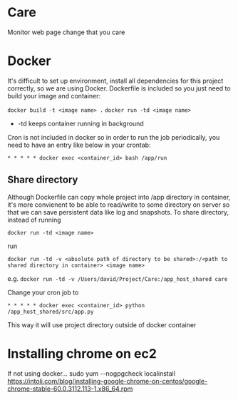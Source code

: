# Care
Monitor web page change that you care


# Docker
It's difficult to set up environment, install all dependencies for this project correctly, so we are using Docker. Dockerfile is included so you just need to build your image and container:

`docker build -t <image name> .`
`docker run -td <image name>`

* -td keeps container running in background

Cron is not included in docker so in order to run the job periodically, you need to have an entry like below in your crontab:

`* * * * * docker exec <container_id> bash /app/run`

## Share directory
Although Dockerfile can copy whole project into /app directory in container, it's more convienent to be able to read/write to some directory on server so that we can save persistent data like log and snapshots. 
To share directory, instead of running

`docker run -td <image name>`

run

`docker run -td -v <absolute path of directory to be shared>:/<path to shared directory in container> <image name>`

e.g. `docker run -td -v /Users/david/Project/Care:/app_host_shared care`

Change your cron job to

`* * * * * docker exec <container_id> python /app_host_shared/src/app.py`

This way it will use project directory outside of docker container


# Installing chrome on ec2
If not using docker...
sudo yum --nogpgcheck localinstall https://intoli.com/blog/installing-google-chrome-on-centos/google-chrome-stable-60.0.3112.113-1.x86_64.rpm

